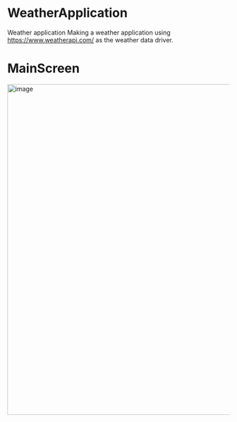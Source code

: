 # WeatherApplication
Weather application
Making a weather application
using https://www.weatherapi.com/ as the weather data driver.

# MainScreen
<img width="751" alt="image" src="https://user-images.githubusercontent.com/29383129/158396353-6a4c2f93-779c-4f99-899f-765913281e41.png">
